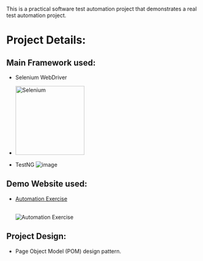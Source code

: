 This is a practical software test automation project that demonstrates a real test automation project.

# Project Details:
## Main Framework used:

* Selenium WebDriver
* <img src="https://camo.githubusercontent.com/8fd05825a2b55ee599b37e1695a4bbe2d16d8e43ace3a6ba5a9fe7929f2d153c/68747470733a2f2f73656c656e69756d2e6465762f696d616765732f73656c656e69756d5f6c6f676f5f7371756172655f677265656e2e706e67" width="180" alt="Selenium" data-canonical-src="https://selenium.dev/images/selenium_logo_square_green.png" style="max-width: 100%;">



* TestNG
![image](https://github.com/moataz70/EcommerceAutomationProject/assets/116844758/68ba48c9-c866-44a4-a1c9-2fb3f1a956c6)


## Demo Website used:
* [Automation Exercise](https://automationexercise.com/test_cases)
  
  <br><img title="Automation Exercise" src="https://automationexercise.com/static/images/home/logo.png">
## Project Design:
* Page Object Model (POM) design pattern.

